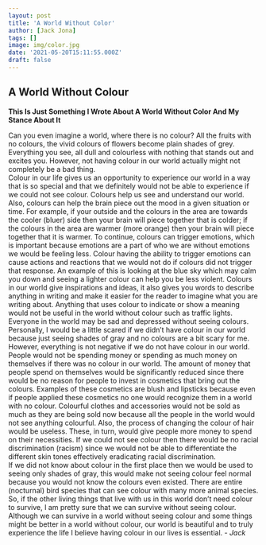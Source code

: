 ```yaml
---
layout: post
title: 'A World Without Color'
author: [Jack Jona]
tags: []
image: img/color.jpg
date: '2021-05-20T15:11:55.000Z'
draft: false
---
```


## A World Without Colour

**This Is Just Something I Wrote About A World Without Color And My Stance About It**

Can you even imagine a world, where there is no colour? All the fruits with no colours, the vivid colours of flowers become plain shades of grey. Everything you see, all dull and colourless with nothing that stands out and excites you. However, not having colour in our world actually might not completely be a bad thing.  
Colour in our life gives us an opportunity to experience our world in a way that is so special and that we definitely would not be able to experience if we could not see colour. Colours help us see and understand our world. Also, colours can help the brain piece out the mood in a given situation or time. For example, if your outside and the colours in the area are towards the cooler (bluer) side then your brain will piece together that is colder; if the colours in the area are warmer (more orange) then your brain will piece together that it is warmer. To continue, colours can trigger emotions, which is important because emotions are a part of who we are without emotions we would be feeling less. Colour having the ability to trigger emotions can cause actions and reactions that we would not do if colours did not trigger that response. An example of this is looking at the blue sky which may calm you down and seeing a lighter colour can help you be less violent. Colours in our world give inspirations and ideas, it also gives you words to describe anything in writing and make it easier for the reader to imagine what you are writing about. Anything that uses colour to indicate or show a meaning would not be useful in the world without colour such as traffic lights. Everyone in the world may be sad and depressed without seeing colours. Personally, I would be a little scared if we didn’t have colour in our world because just seeing shades of gray and no colours are a bit scary for me.  
However, everything is not negative if we do not have colour in our world. People would not be spending money or spending as much money on themselves if there was no colour in our world. The amount of money that people spend on themselves would be significantly reduced since there would be no reason for people to invest in cosmetics that bring out the colours. Examples of these cosmetics are blush and lipsticks because even if people applied these cosmetics no one would recognize them in a world with no colour. Colourful clothes and accessories would not be sold as much as they are being sold now because all the people in the world would not see anything colourful. Also, the process of changing the colour of hair would be useless. These, in turn, would give people more money to spend on their necessities. If we could not see colour then there would be no racial discrimination (racism) since we would not be able to differentiate the different skin tones effectively eradicating racial discrimination.  
If we did not know about colour in the first place then we would be used to seeing only shades of gray, this would make not seeing colour feel normal because you would not know the colours even existed. There are entire (nocturnal) bird species that can see colour with many more animal species. So, if the other living things that live with us in this world don’t need colour to survive, I am pretty sure that we can survive without seeing colour. Although we can survive in a world without seeing colour and some things might be better in a world without colour, our world is beautiful and to truly experience the life I believe having colour in our lives is essential.     - *Jack*